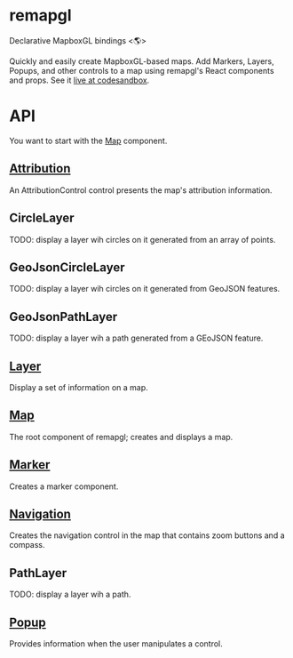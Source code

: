 # remapgl
Declarative MapboxGL bindings <🌎>

Quickly and easily create MapboxGL-based maps. Add Markers, Layers, Popups, and other controls to a map using remapgl's React components and props. See it [live at codesandbox](https://codesandbox.io/s/remapgl-hfuhl?fontsize=14).

# API
You want to start with the [Map](#map) component.

## [Attribution](./src/user-interface/attribution.md)
An AttributionControl control presents the map's attribution information.

## CircleLayer
TODO: display a layer wih circles on it generated from an array of points.

## GeoJsonCircleLayer
TODO: display a layer wih circles on it generated from GeoJSON features.

## GeoJsonPathLayer
TODO: display a layer wih a path generated from a GEoJSON feature.

## [Layer](./src/layer/mapboxgl/layer.md)
Display a set of information on a map.

## [Map](./src/map/map.md)
The root component of remapgl; creates and displays a map.

## [Marker](./src/marker/marker.md)
Creates a marker component.

## [Navigation](./src/user-interface/navigation.md)
Creates the navigation control in the map that contains zoom buttons and a compass.

## PathLayer
TODO: display a layer wih a path.

## [Popup](./src/popup/popup.md)
Provides information when the user manipulates a control.
